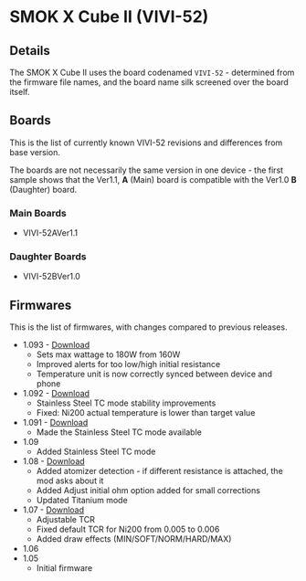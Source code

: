 # SMOK X Cube II (VIVI-52)

## Details

The SMOK X Cube II uses the board codenamed `VIVI-52` - determined from the firmware file names, and the board name silk screened over the board itself.

## Boards

This is the list of currently known VIVI-52 revisions and differences from base version.

The boards are not necessarily the same version in one device - the first sample shows that the Ver1.1, **A** (Main) board is compatible with the Ver1.0 **B** (Daughter) board.

### Main Boards

 - VIVI-52AVer1.1

### Daughter Boards

 - VIVI-52BVer1.0


## Firmwares

This is the list of firmwares, with changes compared to previous releases.


 - 1.093 - [Download](VIVI-52_1.093.hex)
	 - Sets max wattage to 180W from 160W
	 - Improved alerts for too low/high initial resistance
	 - Temperature unit is now correctly synced between device and phone
 - 1.092 - [Download](VIVI-52_1.092.hex)
	 - Stainless Steel TC mode stability improvements
	 - Fixed: Ni200 actual temperature is lower than target value
 - 1.091 - [Download](VIVI-52_1.091.hex)
	 - Made the Stainless Steel TC mode available
 - 1.09
	 - Added Stainless Steel TC mode
 - 1.08 - [Download](VIVI-52_1.08.hex)
	 - Added atomizer detection - if different resistance is attached, the mod asks about it
	 - Added Adjust initial ohm option added for small corrections
	 - Updated Titanium mode
 - 1.07 - [Download](VIVI-52_1.07.hex)
	 - Adjustable TCR
	 - Fixed default TCR for Ni200 from 0.005 to 0.006
	 - Added draw effects (MIN/SOFT/NORM/HARD/MAX)
 - 1.06
 - 1.05
	 - Initial firmware